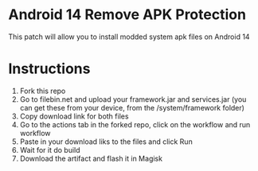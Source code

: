 # Android 14 Remove APK Protection
This patch will allow you to install modded system apk files on Android 14

# Instructions
1. Fork this repo
2. Go to filebin.net and upload your framework.jar and services.jar (you can get these from your device, from the /system/framework folder)
3. Copy download link for both files
4. Go to the actions tab in the forked repo, click on the workflow and run workflow
5. Paste in your download liks to the files and click Run
6. Wait for it do build
7. Download the artifact and flash it in Magisk
